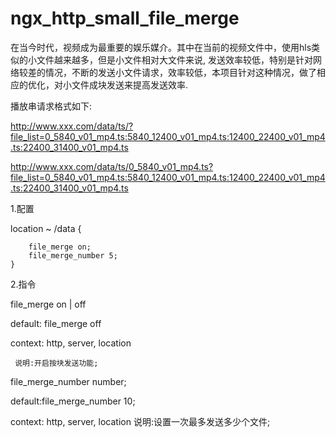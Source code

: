 # ngx_http_small_file_merge
在当今时代，视频成为最重要的娱乐媒介。其中在当前的视频文件中，使用hls类似的小文件越来越多，但是小文件相对大文件来说, 发送效率较低，特别是针对网络较差的情况，不断的发送小文件请求，效率较低，本项目针对这种情况，做了相应的优化，对小文件成块发送来提高发送效率.

播放串请求格式如下:

http://www.xxx.com/data/ts/?file_list=0_5840_v01_mp4.ts:5840_12400_v01_mp4.ts:12400_22400_v01_mp4.ts:22400_31400_v01_mp4.ts

http://www.xxx.com/data/ts/0_5840_v01_mp4.ts?file_list=0_5840_v01_mp4.ts:5840_12400_v01_mp4.ts:12400_22400_v01_mp4.ts:22400_31400_v01_mp4.ts

1.配置

 location ~ /data {
 
        file_merge on; 
        file_merge_number 5;   
    }   
   
2.指令

file_merge on | off

default: file_merge off

context: http, server, location

     说明:开启按块发送功能;

  file_merge_number number;
  
  default:file_merge_number 10;
  
  context: http, server, location
     说明:设置一次最多发送多少个文件;    
